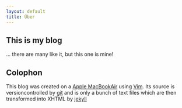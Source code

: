 ```yaml
---
layout: default
title: Über
---
```


## This is my blog

... there are many like it, but this one is mine!

## Colophon

This blog was created on a [Apple MacBookAir](http://apple.com/macbookair/) using [Vim](http://www.vim.org). Its source is versioncontrolled by [git](http://git-scm.com) and is only a bunch of text files which are then transformed into XHTML by [jekyll](https://github.com/mojombo/jekyll)
